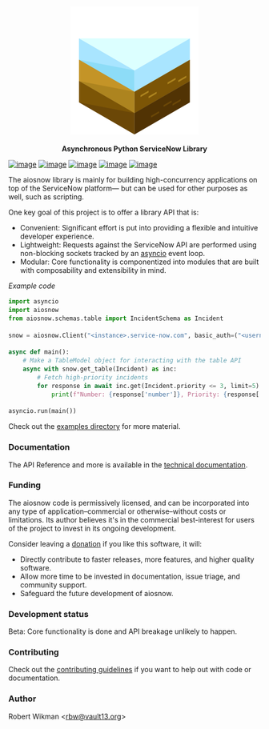 <p align="center">
  <img width="256" height="256" src="docs/_static/logo2.png">
  <br><br>
  <b>Asynchronous Python ServiceNow Library</b><br>
</p>

[![image](https://badgen.net/pypi/v/aiosnow)](https://pypi.org/project/aiosnow)
[![image](https://badgen.net/badge/python/3.7+?color=purple)](https://pypi.org/project/aiosnow)
[![image](https://badgen.net/travis/rbw/aiosnow)](https://travis-ci.org/rbw/aiosnow)
[![image](https://badgen.net/pypi/license/aiosnow)](https://raw.githubusercontent.com/rbw/aiosnow/master/LICENSE)
[![image](https://pepy.tech/badge/snow/month)](https://pepy.tech/project/snow)

The aiosnow library is mainly for building high-concurrency applications on top of the ServiceNow platform—
but can be used for other purposes as well, such as scripting.

One key goal of this project is to offer a library API that is:

- Convenient: Significant effort is put into providing a flexible and intuitive developer experience.
- Lightweight: Requests against the ServiceNow API are performed using non-blocking sockets tracked by
an [asyncio](https://docs.python.org/3/library/asyncio.html) event loop.
- Modular: Core functionality is componentized into modules that are built with composability and extensibility in mind.

*Example code*

```python
import asyncio
import aiosnow
from aiosnow.schemas.table import IncidentSchema as Incident

snow = aiosnow.Client("<instance>.service-now.com", basic_auth=("<username>", "<password>"))

async def main():
    # Make a TableModel object for interacting with the table API
    async with snow.get_table(Incident) as inc:
        # Fetch high-priority incidents
        for response in await inc.get(Incident.priority <= 3, limit=5):
            print(f"Number: {response['number']}, Priority: {response['priority'].text}")

asyncio.run(main())
```

Check out the [examples directory](examples) for more material.

### Documentation

The API Reference and more is available in the [technical documentation](https://aiosnow.readthedocs.io/en/latest).


### Funding

The aiosnow code is permissively licensed, and can be incorporated into any type of application–commercial or otherwise–without costs or limitations.
Its author believes it's in the commercial best-interest for users of the project to invest in its ongoing development.

Consider leaving a [donation](https://paypal.vault13.org) if you like this software, it will:

- Directly contribute to faster releases, more features, and higher quality software.
- Allow more time to be invested in documentation, issue triage, and community support.
- Safeguard the future development of aiosnow.

### Development status

Beta: Core functionality is done and API breakage unlikely to happen.


### Contributing

Check out the [contributing guidelines](CONTRIBUTING.md) if you want to help out with code or documentation.


### Author

Robert Wikman \<rbw@vault13.org\>

